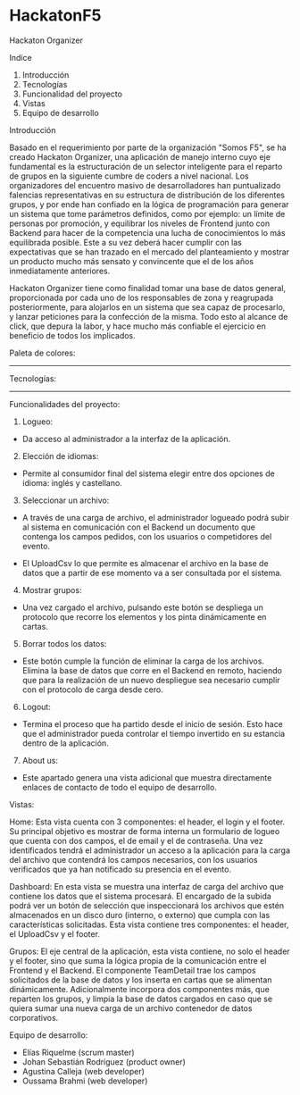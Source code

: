 # HackatonF5

Hackaton Organizer

Indice

1. Introducción
2. Tecnologías
3. Funcionalidad del proyecto
4. Vistas
5. Equipo de desarrollo

Introducción

Basado en el requerimiento por parte de la organización "Somos F5", se ha creado Hackaton Organizer, una aplicación de manejo interno cuyo eje fundamental es la estructuración de un selector inteligente para el reparto de grupos en la siguiente cumbre de coders a nivel nacional. Los organizadores del encuentro masivo de desarrolladores han puntualizado falencias representativas en su estructura de distribución de los diferentes grupos, y por ende han confiado en la lógica de programación para generar un sistema que tome parámetros definidos, como por ejemplo: un límite de personas por promoción, y equilibrar los niveles de Frontend junto con Backend para hacer de la competencia una lucha de conocimientos lo más equilibrada posible. Este a su vez deberá hacer cumplir con las expectativas que se han trazado en el mercado del planteamiento y mostrar un producto mucho más sensato y convincente que el de los años inmediatamente anteriores. 

Hackaton Organizer tiene como finalidad tomar una base de datos general, proporcionada por cada uno de los responsables de zona y reagrupada posteriormente, para alojarlos en un sistema que sea capaz de procesarlo, y lanzar peticiones para la confección de la misma. Todo esto al alcance de click, que depura la labor, y hace mucho más confiable el ejercicio en beneficio de todos los implicados.

Paleta de colores:

--------------------

Tecnologías:

-------------------

Funcionalidades del proyecto:

1. Logueo:

- Da acceso al administrador a la interfaz de la aplicación.

2. Elección de idiomas:

- Permite al consumidor final del sistema elegir entre dos opciones de idioma: inglés y castellano.

3. Seleccionar un archivo:

- A través de una carga de archivo, el administrador logueado podrá subir al sistema en comunicación con el Backend un documento que contenga los campos pedidos, con los usuarios o competidores del evento.

- El UploadCsv lo que permite es almacenar el archivo en la base de datos que a partir de ese momento va a ser consultada por el sistema.

4. Mostrar grupos:

- Una vez cargado el archivo, pulsando este botón se despliega un protocolo que recorre los elementos y los pinta dinámicamente en cartas.

5. Borrar todos los datos:

- Este botón cumple la función de eliminar la carga de los archivos. Elimina la base de datos que corre en el Backend en remoto, haciendo que para la realización de un nuevo despliegue sea necesario cumplir con el protocolo de carga desde cero.

6. Logout:

- Termina el proceso que ha partido desde el inicio de sesión. Esto hace que el administrador pueda controlar el tiempo invertido en su estancia dentro de la aplicación.

7. About us:

- Este apartado genera una vista adicional que muestra directamente enlaces de contacto de todo el equipo de desarrollo.


Vistas:

Home: Esta vista cuenta con 3 componentes: el header, el login y el footer. Su principal objetivo es mostrar de forma interna un formulario de logueo que cuenta con dos campos, el de email y el de contraseña. Una vez identificados tendrá el administrador un acceso a la aplicación para la carga del archivo que contendrá los campos necesarios, con los usuarios verificados que ya han notificado su presencia en el evento. 

Dashboard: En esta vista se muestra una interfaz de carga del archivo que contiene los datos que el sistema procesará. El encargado de la subida podrá ver un botón de selección que inspeccionará los archivos que estén almacenados en un disco duro (interno, o externo) que cumpla con las características solicitadas. Esta vista contiene tres componentes: el header, el UploadCsv y el footer.

Grupos: El eje central de la aplicación, esta vista contiene, no solo el header y el footer, sino que suma la lógica propia de la comunicación entre el Frontend y el Backend. El componente TeamDetail trae los campos solicitados de la base de datos y los inserta en cartas que se alimentan dinámicamente. Adicionalmente incorpora dos componentes más, que reparten los grupos, y limpia la base de datos cargados en caso que se quiera sumar una nueva carga de un archivo contenedor de datos corporativos.  

Equipo de desarrollo:

- Elías Riquelme (scrum master)
- Johan Sebastián Rodríguez (product owner)
- Agustina Calleja (web developer)
- Oussama Brahmi (web developer)
